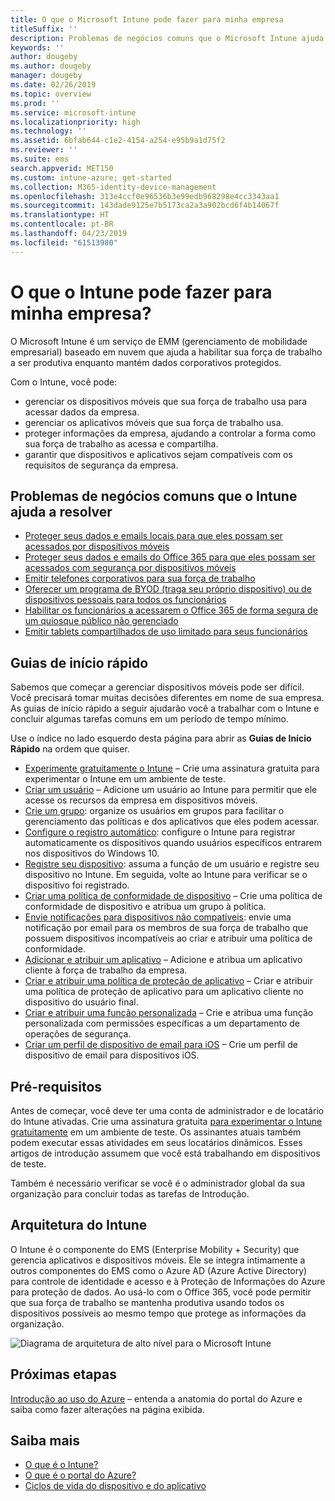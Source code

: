```yaml
---
title: O que o Microsoft Intune pode fazer para minha empresa
titleSuffix: ''
description: Problemas de negócios comuns que o Microsoft Intune ajuda a resolver.
keywords: ''
author: dougeby
ms.author: dougeby
manager: dougeby
ms.date: 02/26/2019
ms.topic: overview
ms.prod: ''
ms.service: microsoft-intune
ms.localizationpriority: high
ms.technology: ''
ms.assetid: 6bfab644-c1e2-4154-a254-e95b9a1d75f2
ms.reviewer: ''
ms.suite: ems
search.appverid: MET150
ms.custom: intune-azure; get-started
ms.collection: M365-identity-device-management
ms.openlocfilehash: 313e4ccf0e96536b3e99edb968298e4cc3343aa1
ms.sourcegitcommit: 143dade9125e7b5173ca2a3a902bcd6f4b14067f
ms.translationtype: HT
ms.contentlocale: pt-BR
ms.lasthandoff: 04/23/2019
ms.locfileid: "61513980"
---
```

# <a name="what-can-intune-do-for-my-company"></a>O que o Intune pode fazer para minha empresa?
O Microsoft Intune é um serviço de EMM (gerenciamento de mobilidade empresarial) baseado em nuvem que ajuda a habilitar sua força de trabalho a ser produtiva enquanto mantém dados corporativos protegidos.

Com o Intune, você pode:

- gerenciar os dispositivos móveis que sua força de trabalho usa para acessar dados da empresa.
- gerenciar os aplicativos móveis que sua força de trabalho usa.
- proteger informações da empresa, ajudando a controlar a forma como sua força de trabalho as acessa e compartilha.
- garantir que dispositivos e aplicativos sejam compatíveis com os requisitos de segurança da empresa.

## <a name="common-business-problems-that-intune-helps-solve"></a>Problemas de negócios comuns que o Intune ajuda a resolver

* [Proteger seus dados e emails locais para que eles possam ser acessados por dispositivos móveis](common-scenarios.md#protecting-your-on-premises-email-and-data-so-it-can-be-safely-accessed-by-mobile-devices)
* [Proteger seus dados e emails do Office 365 para que eles possam ser acessados com segurança por dispositivos móveis](common-scenarios.md#protecting-your-office-365-email-and-data-so-it-can-be-safely-accessed-by-mobile-devices)
* [Emitir telefones corporativos para sua força de trabalho](common-scenarios.md#issue-corporate-owned-phones-to-your-employees)
* [Oferecer um programa de BYOD (traga seu próprio dispositivo) ou de dispositivos pessoais para todos os funcionários](common-scenarios.md#offer-a-bring-your-own-device-program-to-all-employees)
* [Habilitar os funcionários a acessarem o Office 365 de forma segura de um quiosque público não gerenciado](common-scenarios.md#enable-your-employees-to-securely-access-office-365-from-an-unmanaged-public-kiosk)
* [Emitir tablets compartilhados de uso limitado para seus funcionários](common-scenarios.md#issue-limited-use-shared-tablets-to-your-employees)

## <a name="quickstarts"></a>Guias de início rápido

Sabemos que começar a gerenciar dispositivos móveis pode ser difícil. Você precisará tomar muitas decisões diferentes em nome de sua empresa. As guias de início rápido a seguir ajudarão você a trabalhar com o Intune e concluir algumas tarefas comuns em um período de tempo mínimo.

Use o índice no lado esquerdo desta página para abrir as **Guias de Início Rápido** na ordem que quiser.

- [Experimente gratuitamente o Intune](free-trial-sign-up.md) – Crie uma assinatura gratuita para experimentar o Intune em um ambiente de teste.    
- [Criar um usuário](quickstart-create-user.md) – Adicione um usuário ao Intune para permitir que ele acesse os recursos da empresa em dispositivos móveis.
- [Crie um grupo](quickstart-create-group.md): organize os usuários em grupos para facilitar o gerenciamento das políticas e dos aplicativos que eles podem acessar.
- [Configure o registro automático](quickstart-setup-auto-enrollment.md): configure o Intune para registrar automaticamente os dispositivos quando usuários específicos entrarem nos dispositivos do Windows 10.
- [Registre seu dispositivo](quickstart-enroll-windows-device.md): assuma a função de um usuário e registre seu dispositivo no Intune. Em seguida, volte ao Intune para verificar se o dispositivo foi registrado.
- [Criar uma política de conformidade de dispositivo](quickstart-set-password-length-android.md) – Crie uma política de conformidade de dispositivo e atribua um grupo à política.
- [Envie notificações para dispositivos não compatíveis](quickstart-send-notification.md): envie uma notificação por email para os membros de sua força de trabalho que possuem dispositivos incompatíveis ao criar e atribuir uma política de conformidade.
- [Adicionar e atribuir um aplicativo](quickstart-add-assign-app.md) – Adicione e atribua um aplicativo cliente à força de trabalho da empresa.
- [Criar e atribuir uma política de proteção de aplicativo](quickstart-create-assign-app-policy.md) – Criar e atribuir uma política de proteção de aplicativo para um aplicativo cliente no dispositivo do usuário final.
- [Criar e atribuir uma função personalizada](quickstart-create-custom-role.md) – Crie e atribua uma função personalizada com permissões específicas a um departamento de operações de segurança. 
- [Criar um perfil de dispositivo de email para iOS](quickstart-email-profile.md) – Crie um perfil de dispositivo de email para dispositivos iOS.

## <a name="prerequisites"></a>Pré-requisitos

Antes de começar, você deve ter uma conta de administrador e de locatário do Intune ativadas. Crie uma assinatura gratuita [para experimentar o Intune gratuitamente](free-trial-sign-up.md) em um ambiente de teste. Os assinantes atuais também podem executar essas atividades em seus locatários dinâmicos. Esses artigos de introdução assumem que você está trabalhando em dispositivos de teste.

Também é necessário verificar se você é o administrador global da sua organização para concluir todas as tarefas de Introdução.

## <a name="intune-architecture"></a>Arquitetura do Intune

O Intune é o componente do EMS (Enterprise Mobility + Security) que gerencia aplicativos e dispositivos móveis. Ele se integra intimamente a outros componentes do EMS como o Azure AD (Azure Active Directory) para controle de identidade e acesso e à Proteção de Informações do Azure para proteção de dados. Ao usá-lo com o Office 365, você pode permitir que sua força de trabalho se mantenha produtiva usando todos os dispositivos possíveis ao mesmo tempo que protege as informações da organização.

![Diagrama de arquitetura de alto nível para o Microsoft Intune](/intune/media/intunearchitecture.svg)

## <a name="next-steps"></a>Próximas etapas

[Introdução ao uso do Azure](get-started-azure.md) – entenda a anatomia do portal do Azure e saiba como fazer alterações na página exibida.

## <a name="learn-more"></a>Saiba mais

* [O que é o Intune?](introduction-intune.md)
* [O que é o portal do Azure?](what-is-intune.md)
* [Ciclos de vida do dispositivo e do aplicativo](introduction-device-app-lifecycles.md)

